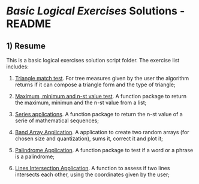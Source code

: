 # *Basic Logical Exercises* Solutions - README

## 1) Resume

This is a basic logical exercises solution script folder. The exercise list includes:

1) [Triangle match test](./01-triangle.ipynb "01-triangle.ipynb script"). For tree measures given by the user the algorithm returns if it can compose a triangle form
and the type of triangle;

2) [Maximum, minimum and n-st value test](./02-max-min.ipynb "02-max-min.ipynb script"). A function package to return the maximum, minimun and the n-st value from a list;

3) [Series applications](./03-series-applications.ipynb "03-series-applications.ipynb script"). A function package to return the n-st value of a serie of mathematical
sequences;

4) [Band Array Application](./04-band-array-application.ipynb "04-band-array-application.ipynb script"). A application to create two random arrays (for chosen size and 
quantization), sums it, correct it and plot it;

5) [Palindrome Application](./05-palindrome.ipynb "05-palindrome.ipynb script"). A function package to test if a word or a phrase is a palindrome;

6) [Lines Intersection Application](./06-intersection.ipynb "06-intersection.ipynb script"). A function to assess if two lines intersects each other, using the coordinates
given by the user;

